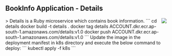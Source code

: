 ## BookInfo Application - Details
<img src="../images/ruby.png" align="right" />
> Details is a Ruby microservice which contains book information.
```
cd details
docker build -t details .
docker tag details ACCOUNT.dkr.ecr.ap-south-1.amazonaws.com/details:v1.0
docker push ACCOUNT.dkr.ecr.ap-south-1.amazonaws.com/details:v1.0
```
Update the image in the deployment manifest in k8s directory and execute the below command to deploy:
```
kubectl apply -f k8s
```

